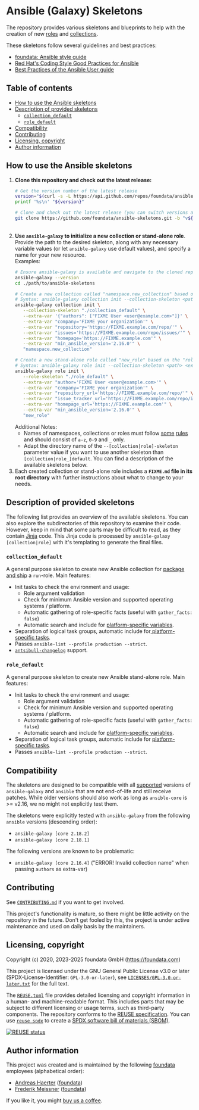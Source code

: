 # Ansible (Galaxy) Skeletons

The repository provides various skeletons and blueprints to help with the creation of new [roles](https://docs.ansible.com/ansible/latest/user_guide/playbooks_reuse_roles.html) and [collections](https://docs.ansible.com/ansible/devel/dev_guide/developing_collections.html).

These skeletons follow several guidelines and best practices:

* [foundata: Ansible style guide](https://github.com/foundata/guidelines/blob/master/ansible-style-guide.md)
* [Red Hat's Coding Style Good Practices for Ansible](https://github.com/redhat-cop/automation-good-practices/blob/main/coding_style/README.adoc#ansible-guidelines)
* [Best Practices of the Ansible User guide](https://docs.ansible.com/ansible/latest/user_guide/playbooks_best_practices.html)



## Table of contents<a id="toc"></a>

- [How to use the Ansible skeletons](#usage)
- [Description of provided skeletons](#content)
  - [`collection_default`](#collection_default)
  - [`role_default`](#role_default)
- [Compatibility](#compatibility)
- [Contributing](#contributing)
- [Licensing, copyright](#licensing-copyright)
- [Author information](#author-information)



## How to use the Ansible skeletons<a id="usage"></a>

1. **Clone this repository and check out the latest release:**
   ```bash
   # Get the version number of the latest release
   version="$(curl -s -L https://api.github.com/repos/foundata/ansible-skeletons/releases/latest | jq -r '.tag_name' | sed -e 's/^v//g')"
   printf '%s\n' "${version}"

   # Clone and check out the latest release (you can switch versions anytime using "git checkout vX.Y.Z")
   git clone https://github.com/foundata/ansible-skeletons.git -b "v${version}"
   ```
   <br>
2. **Use `ansible-galaxy` to initialize a new collection or stand-alone role**. Provide the path to the desired skeleton, along with any necessary variable values (or let `ansible-galaxy` use default values), and specify a name for your new resource.<br>Examples:
   ```bash
   # Ensure ansible-galaxy is available and navigate to the cloned repository from step one
   ansible-galaxy --version
   cd ./path/to/ansible-skeletons

   # Create a new collection called "namespace.new_collection" based on the "collection_default" skeleton
   # Syntax: ansible-galaxy collection init --collection-skeleton <path> <extra variables> <name of the new collection including namespace>
   ansible-galaxy collection init \
      --collection-skeleton "./collection_default" \
      --extra-var '{"authors": ["FIXME User <user@example.com>"]}' \
      --extra-var "company='FIXME your organization'" \
      --extra-var "repository='https://FIXME.example.com/repo/'" \
      --extra-var "issues='https://FIXME.example.com/repo/issues/'" \
      --extra-var "homepage='https://FIXME.example.com'" \
      --extra-var "min_ansible_version='2.16.0'" \
      "namespace.new_collection"

   # Create a new stand-alone role called "new_role" based on the "role_default" skeleton
   # Syntax: ansible-galaxy role init --collection-skeleton <path> <extra variables> <name of the new role>
   ansible-galaxy role init \
      --role-skeleton "./role_default" \
      --extra-var "author='FIXME User <user@example.com>'" \
      --extra-var "company='FIXME your organization'" \
      --extra-var "repository_url='https://FIXME.example.com/repo/'" \
      --extra-var "issue_tracker_url='https://FIXME.example.com/repo/issues/'" \
      --extra-var "homepage_url='https://FIXME.example.com'" \
      --extra-var "min_ansible_version='2.16.0'" \
      "new_role"
   ```
   Additional Notes:
     - Names of namespaces, collections or roles must follow [some](https://docs.ansible.com/ansible/latest/dev_guide/developing_collections_structure.html#roles-directory) [rules](https://docs.ansible.com/ansible/latest/dev_guide/developing_collections_creating.html#naming-your-collection) and should consist of `a-z`, `0-9` and `_` only.
     - Adapt the directory name of the `--[collection|role]-skeleton` parameter value if you want to use another skeleton than `[collection|role_]default`. You can find a description of the available skeletons below.
3. Each created collection or stand-alone role includes a **`FIXME.md` file in its root directory** with further instructions about what to change to your needs.



## Description of provided skeletons<a id="content"></a>

The following list provides an overview of the available skeletons. You can also explore the subdirectories of this repository to examine their code. However, keep in mind that some parts may be difficult to read, as they contain [Jinja](https://palletsprojects.com/p/jinja/) code. This Jinja code is processed by `ansible-galaxy [collection|role]` with it's templating to generate the final files.


### `collection_default`<a id="collection_default"></a>

A general purpose skeleton to create new Ansible collection for [package and ship](https://redhat-cop.github.io/automation-good-practices/#_package_roles_in_an_ansible_collection_to_simplify_distribution_and_consumption) a `run`-role. Main features:

* Init tasks to check the environment and usage:
  * Role argument validation
  * Check for minimum Ansible version and supported operating systems / platform.
  * Automatic gathering of role-specific facts (useful with `gather_facts: false`)
  * Automatic search and include for [platform-specific variables](https://redhat-cop.github.io/automation-good-practices/#_platform_specific_variables).
* Separation of logical task groups, automatic include for[ platform-specific tasks](https://redhat-cop.github.io/automation-good-practices/#_platform_specific_tasks).
* Passes `ansible-lint --profile production --strict`.
* [`antsibull-changelog`](https://ansible.readthedocs.io/projects/antsibull-changelog/changelogs/) support.



### `role_default`<a id="role_default"></a>

A general purpose skeleton to create new Ansible stand-alone role. Main features:

* Init tasks to check the environment and usage:
  * Role argument validation
  * Check for minimum Ansible version and supported operating systems / platform.
  * Automatic gathering of role-specific facts (useful with `gather_facts: false`)
  * Automatic search and include for [platform-specific variables](https://redhat-cop.github.io/automation-good-practices/#_platform_specific_variables).
* Separation of logical task groups, automatic include for [platform-specific tasks](https://redhat-cop.github.io/automation-good-practices/#_platform_specific_tasks).
* Passes `ansible-lint --profile production --strict`.



## Compatibility<a id="compatibility"></a>

The skeletons are designed to be compatible with all [supported](https://docs.ansible.com/ansible/latest/reference_appendices/release_and_maintenance.html#ansible-core-support-matrix) versions of `ansible-galaxy` and `ansible` that are not end-of-life and still receive patches. While older versions should also work as long as `ansible-core` is >= v2.16, we no might not explicitly test them.

The skeletons were explicitly tested with `ansible-galaxy` from the following `ansible` versions (descending order):

* `ansible-galaxy [core 2.18.2]`
* `ansible-galaxy [core 2.18.1]`

The following versions are known to be problematic:

* `ansible-galaxy [core 2.16.4]` ("ERROR! Invalid collection name" when passing `authors` as extra-var)



## Contributing<a id="contributing"></a>

See [`CONTRIBUTING.md`](./CONTRIBUTING.md) if you want to get involved.

This project's functionality is mature, so there might be little activity on the repository in the future. Don't get fooled by this, the project is under active maintenance and used on daily basis by the maintainers.



## Licensing, copyright<a id="licensing-copyright"></a>

<!--REUSE-IgnoreStart-->
Copyright (c) 2020, 2023-2025 foundata GmbH (https://foundata.com)

This project is licensed under the GNU General Public License v3.0 or later (SPDX-License-Identifier: `GPL-3.0-or-later`), see [`LICENSES/GPL-3.0-or-later.txt`](LICENSES/GPL-3.0-or-later.txt) for the full text.

The [`REUSE.toml`](REUSE.toml) file provides detailed licensing and copyright information in a human- and machine-readable format. This includes parts that may be subject to different licensing or usage terms, such as third-party components. The repository conforms to the [REUSE specification](https://reuse.software/spec/). You can use [`reuse spdx`](https://reuse.readthedocs.io/en/latest/readme.html#cli) to create a [SPDX software bill of materials (SBOM)](https://en.wikipedia.org/wiki/Software_Package_Data_Exchange).
<!--REUSE-IgnoreEnd-->

[![REUSE status](https://api.reuse.software/badge/github.com/foundata/ansible-skeletons)](https://api.reuse.software/info/github.com/foundata/ansible-skeletons)



## Author information<a id="author-information"></a>

This project was created and is maintained by the following [foundata](https://foundata.com/) employees (alphabetical order):

* [Andreas Haerter](https://andreashaerter.com/) ([foundata](https://foundata.com/))
* [Frederik Meissner](https://meissner.im/) ([foundata](https://foundata.com/))

If you like it, you might [buy us a coffee](https://buy-me-a.coffee/ansible-skeletons/).
